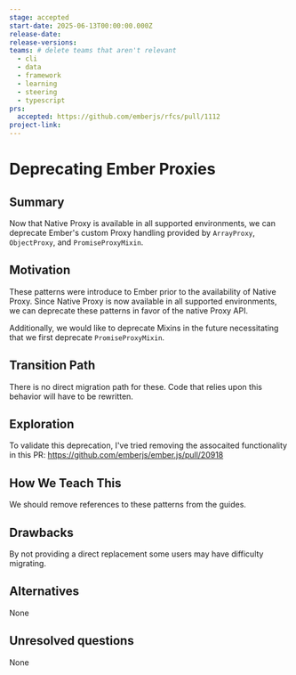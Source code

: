 ```yaml
---
stage: accepted
start-date: 2025-06-13T00:00:00.000Z
release-date:
release-versions:
teams: # delete teams that aren't relevant
  - cli
  - data
  - framework
  - learning
  - steering
  - typescript
prs:
  accepted: https://github.com/emberjs/rfcs/pull/1112
project-link:
---
```


<!---
Directions for above:

stage: Leave as is
start-date: Fill in with today's date, 2032-12-01T00:00:00.000Z
release-date: Leave as is
release-versions: Leave as is
teams: Include only the [team(s)](README.md#relevant-teams) for which this RFC applies
prs:
  accepted: Fill this in with the URL for the Proposal RFC PR
project-link: Leave as is
-->

# Deprecating Ember Proxies

## Summary

Now that Native Proxy is available in all supported environments, we can deprecate
Ember's custom Proxy handling provided by `ArrayProxy`, `ObjectProxy`, and `PromiseProxyMixin`.

## Motivation

These patterns were introduce to Ember prior to the availability of Native Proxy. Since
Native Proxy is now available in all supported environments, we can deprecate these
patterns in favor of the native Proxy API.

Additionally, we would like to deprecate Mixins in the future necessitating that we first
deprecate `PromiseProxyMixin`.

## Transition Path

There is no direct migration path for these. Code that relies upon this behavior will have to be rewritten.

## Exploration

To validate this deprecation, I've tried removing the assocaited functionality in this PR:
https://github.com/emberjs/ember.js/pull/20918

## How We Teach This

We should remove references to these patterns from the guides.

## Drawbacks

By not providing a direct replacement some users may have difficulty migrating.

## Alternatives

None

## Unresolved questions

None
